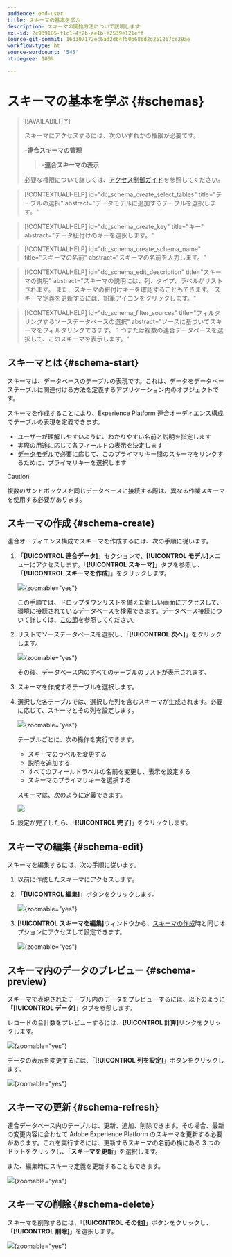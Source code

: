 ```yaml
---
audience: end-user
title: スキーマの基本を学ぶ
description: スキーマの開始方法について説明します
exl-id: 2c939185-f1c1-4f2b-ae1b-e2539e121eff
source-git-commit: 16d307172ec6ad2d64f50b686d2d251267ce29ae
workflow-type: ht
source-wordcount: '545'
ht-degree: 100%

---
```


# スキーマの基本を学ぶ {#schemas}

>[!AVAILABILITY]
>
>スキーマにアクセスするには、次のいずれかの権限が必要です。
>
>-**連合スキーマの管理**
>>-**連合スキーマの表示**
>
>必要な権限について詳しくは、[アクセス制御ガイド](/help/governance-privacy-security/access-control.md)を参照してください。

>[!CONTEXTUALHELP]
>id="dc_schema_create_select_tables"
>title="テーブルの選択"
>abstract="データモデルに追加するテーブルを選択します。"

>[!CONTEXTUALHELP]
>id="dc_schema_create_key"
>title="キー"
>abstract="データ紐付けのキーを選択します。"

>[!CONTEXTUALHELP]
>id="dc_schema_create_schema_name"
>title="スキーマの名前"
>abstract="スキーマの名前を入力します。"

>[!CONTEXTUALHELP]
>id="dc_schema_edit_description"
>title="スキーマの説明"
>abstract="スキーマの説明には、列、タイプ、ラベルがリストされます。 また、スキーマの紐付けキーを確認することもできます。 スキーマ定義を更新するには、鉛筆アイコンをクリックします。"

>[!CONTEXTUALHELP]
>id="dc_schema_filter_sources"
>title="フィルタリングするソースデータベースの選択"
>abstract="ソースに基づいてスキーマをフィルタリングできます。 1 つまたは複数の連合データベースを選択して、このスキーマを表示します。"

## スキーマとは {#schema-start}

スキーマは、データベースのテーブルの表現です。これは、データをデータベーステーブルに関連付ける方法を定義するアプリケーション内のオブジェクトです。

スキーマを作成することにより、Experience Platform 連合オーディエンス構成でテーブルの表現を定義できます。

* ユーザーが理解しやすいように、わかりやすい名前と説明を指定します
* 実際の用途に応じて各フィールドの表示を決定します
* [データモデル](../data-management/gs-models.md#data-model-start)で必要に応じて、このプライマリキー間のスキーマをリンクするために、プライマリキーを選択します

>[!CAUTION]
>
>複数のサンドボックスを同じデータベースに接続する際は、異なる作業スキーマを使用する必要があります。
>

## スキーマの作成 {#schema-create}

連合オーディエンス構成でスキーマを作成するには、次の手順に従います。

1. 「**[!UICONTROL 連合データ]**」セクションで、**[!UICONTROL モデル]**&#x200B;メニューにアクセスします。「**[!UICONTROL スキーマ]**」タブを参照し、「**[!UICONTROL スキーマを作成]**」をクリックします。

   ![](assets/schema_create.png){zoomable="yes"}

   この手順では、ドロップダウンリストを備えた新しい画面にアクセスして、環境に接続されているデータベースを検索できます。データベース接続について詳しくは、[この節](../connections/home.md#connections-fdb)を参照してください。

1. リストでソースデータベースを選択し、「**[!UICONTROL 次へ]**」をクリックします。

   ![](assets/schema_tables.png){zoomable="yes"}

   その後、データベース内のすべてのテーブルのリストが表示されます。

1. スキーマを作成するテーブルを選択します。

1. 選択した各テーブルでは、選択した列を含むスキーマが生成されます。必要に応じて、スキーマとその列を設定します。

   ![](assets/schema_fields.png){zoomable="yes"}

   テーブルごとに、次の操作を実行できます。

   * スキーマのラベルを変更する
   * 説明を追加する
   * すべてのフィールドラベルの名前を変更し、表示を設定する
   * スキーマのプライマリキーを選択する

   スキーマは、次のように定義できます。

   ![](assets/schema_example.png)

1. 設定が完了したら、「**[!UICONTROL 完了]**」をクリックします。

## スキーマの編集 {#schema-edit}

スキーマを編集するには、次の手順に従います。

1. 以前に作成したスキーマにアクセスします。

1. 「**[!UICONTROL 編集]**」ボタンをクリックします。

   ![](assets/schema_edit.png){zoomable="yes"}

1. **[!UICONTROL スキーマを編集]**&#x200B;ウィンドウから、[スキーマの作成](#schema-create)時と同じオプションにアクセスして設定できます。

   ![](assets/schema_edit_orders.png){zoomable="yes"}

## スキーマ内のデータのプレビュー {#schema-preview}

スキーマで表現されたテーブル内のデータをプレビューするには、以下のように「**[!UICONTROL データ]**」タブを参照します。

レコードの合計数をプレビューするには、**[!UICONTROL 計算]**&#x200B;リンクをクリックします。

![](assets/schema_data.png){zoomable="yes"}

データの表示を変更するには、「**[!UICONTROL 列を設定]**」ボタンをクリックします。

![](assets/schema_columns.png){zoomable="yes"}

## スキーマの更新 {#schema-refresh}

連合データベース内のテーブルは、更新、追加、削除できます。その場合、最新の変更内容に合わせて Adobe Experience Platform のスキーマを更新する必要があります。これを実行するには、更新するスキーマの名前の横にある 3 つのドットをクリックし、「**スキーマを更新**」を選択します。

また、編集時にスキーマ定義を更新することもできます。

![](assets/schema_refresh.png){zoomable="yes"}


## スキーマの削除 {#schema-delete}

スキーマを削除するには、「**[!UICONTROL その他]**」ボタンをクリックし、「**[!UICONTROL 削除]**」を選択します。

![](assets/schema_delete.png){zoomable="yes"}
